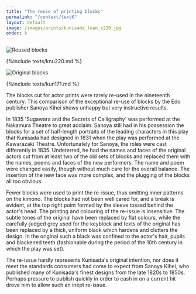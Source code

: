 ```yaml
---
title: "The reuse of printing blocks"
permalink: "/context/textK"
layout: default
image: /images/prints/kunisada_loan_s220.jpg
order: k
---
```


![Reused blocks]({{site.baseurl}}/images/prints/kunisada_loan_s220.jpg)

{%include texts/knu220.md %}

![Original blocks]({{site.baseurl}}/images/prints/kunisada_loan_s171.jpg)

{%include texts/kun171.md %}

The blocks cut for actor prints were rarely re-used in the nineteenth century.
This comparison of the exceptional re-use of blocks by the Edo publisher Sanoya Kihei
shows unhappy but very instructive results.

In 1835 'Sugawara and the Secrets of Calligraphy' was performed at the Nakamura
Theatre to great acclaim. Sanoya still had in his possession the blocks for a set
of half-length portraits of the leading characters in this play that Kunisada had
designed in 1831 when the play was performed at the Kawarazaki Theatre. Unfortunately
for Sanoya, the roles were cast differently in 1835. Undeterred, he had the names and
faces of the original actors cut from at least two of the old sets of blocks and
replaced them with the names, poems and faces of the new performers. The name and
poem were changed easily, though without much care for the overall balance. The
insertion of the new face was more complex, and the plugging of the blocks all
too obvious.

Fewer blocks were used to print the re-issue, thus omitting inner patterns on the
kimono. The blocks had not been well cared for, and a break is evident, at the top
right point formed by the sleeve tossed behind the actor's head. The printing and
colouring of the re-issue is insensitive. The subtle tones of the original have
been replaced by flat colours, while the carefully-judged grey used for the keyblock
and texts of the original has been replaced by a thick, uniform black which hardens
and clutters the design. In the original such a black was confined to the actor's hair,
pupils and blackened teeth (fashionable during the period of the 10th century in
which the play was set).

The re-issue hardly represents Kunisada's original intention, nor does it meet
the standards consumers had come to expect from Sanoya Kihei, who published many
of Kunisada's finest designs from the late 1820s to 1850s. Perhaps pressure to
publish quickly in order to cash in on a current hit drove him to allow such an
inept re-issue.
